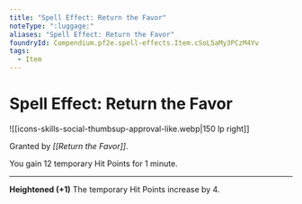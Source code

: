 ```yaml
---
title: "Spell Effect: Return the Favor"
noteType: ":luggage:"
aliases: "Spell Effect: Return the Favor"
foundryId: Compendium.pf2e.spell-effects.Item.cSoL5aMy3PCzM4Yv
tags:
  - Item
---
```


# Spell Effect: Return the Favor
![[icons-skills-social-thumbsup-approval-like.webp|150 lp right]]

Granted by _[[Return the Favor]]_.

You gain 12 temporary Hit Points for 1 minute.

* * *

**Heightened (+1)** The temporary Hit Points increase by 4.
